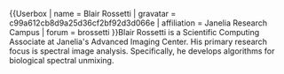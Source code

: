 {{Userbox
| name = Blair Rossetti
| gravatar = c99a612cb8d9a25d36cf2bf92d3d066e
| affiliation = Janelia Research Campus
| forum = brossetti
}}Blair Rossetti is a Scientific Computing Associate at Janelia's Advanced Imaging Center. His primary research focus is spectral image analysis. Specifically, he develops algorithms for biological spectral unmixing.

